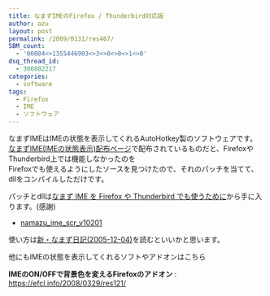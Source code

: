 ```yaml
---
title: なまずIMEのFirefox / Thunderbird対応版
author: azu
layout: post
permalink: /2009/0131/res467/
SBM_count:
  - '00004<>1355446903<>3<>0<>0<>1<>0'
dsq_thread_id:
  - 300802217
categories:
  - software
tags:
  - Firefox
  - IME
  - ソフトウェア
---
```

なまずIMEはIMEの状態を表示してくれるAutoHotkey製のソフトウェアです。  
[なまずIME(IMEの状態表示)配布ページ][1]で配布されているものだと、FirefoxやThunderbird上では機能しなかったのを  
Firefoxでも使えるようにしたソースを見つけたので、それのパッチを当てて、dllをコンパイルしただけです。

パッチとdllは[なまず IME を Firefox や Thunderbird でも使うために][2]から手に入ります。(感謝)

*   [namazu\_ime\_scr_v10201][3]

使い方は[新・なまず日記(2005-12-04)][4]を読むといいかと思います。

他にもIMEの状態を表示してくれるソフトやアドオンはこちら

**IMEのON/OFFで背景色を変えるFirefoxのアドオン**
:   <https://efcl.info/2008/0329/res121/>

 [1]: http://endoh-namazu.tierra.ne.jp/diary/?date=20051217
 [2]: http://www.trishan.org/index.php?%E3%81%82%E3%81%97%E3%81%82%E3%81%A8%2F2007-03-14%2F%E3%81%AA%E3%81%BE%E3%81%9A%20IME%20%E3%82%92%20Firefox%20%E3%82%84%20Thunderbird%20%E3%81%A7%E3%82%82%E4%BD%BF%E3%81%86%E3%81%9F%E3%82%81%E3%81%AB "あしあと/2007-03-14/なまず IME を Firefox や Thunderbird でも使うために - trishan.org"
 [3]: https://efcl.info/wp-content/uploads/2009/01/namazu_ime_scr_v10201.zip
 [4]: http://endoh-namazu.tierra.ne.jp/diary/?date=20051204#p01
